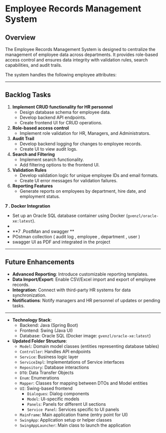 # Employee Records Management System

## Overview

The Employee Records Management System is designed to centralize the management of employee data across departments. It provides role-based access control and ensures data integrity with validation rules, search capabilities, and audit trails.

The system handles the following employee attributes:

---

## Backlog Tasks

1. **Implement CRUD functionality for HR personnel**
    - Design database schema for employee data.
    - Develop backend API endpoints.
    - Create frontend UI for CRUD operations.
2. **Role-based access control**
    - Implement role validation for HR, Managers, and Administrators.
3. **Audit Trail**
    - Develop backend logging for changes to employee records.
    - Create UI to view audit logs.
4. **Search and Filtering**
    - Implement search functionality.
    - Add filtering options to the frontend UI.
5. **Validation Rules**
    - Develop validation logic for unique employee IDs and email formats.
    - Create UI error messages for validation failures.
6. **Reporting Features**
    - Generate reports on employees by department, hire date, and employment status.

**7 . Docker Integration**

- Set up an Oracle SQL database container using Docker (`gvenzl/oracle-xe:latest`).
- 
- **7 .PostMan and swagger **
- POstman collection ( audit log , employee , department , user )
- swagger UI as PDF  and  integrated in  the project 


---

## Future Enhancements

- **Advanced Reporting**: Introduce customizable reporting templates.
- **Data Import/Export**: Enable CSV/Excel import and export of employee records.
- **Integration**: Connect with third-party HR systems for data synchronization.
- **Notifications**: Notify managers and HR personnel of updates or pending tasks.

---

- **Technology Stack**:
    - Backend: Java (Spring Boot)
    - Frontend: Swing (Java UI)
    - Database: Oracle SQL (Docker image: `gvenzl/oracle-xe:latest`)
- **Updated Folder Structure**:
    - `Model`: Domain model classes (entities representing database tables)
    - `Controller`: Handles API endpoints
    - `Service`: Business logic layer
    - `ServiceImpl`: Implementations of Service interfaces
    - `Repository`: Database interactions
    - `DTO`: Data Transfer Objects
    - `Enum`: Enumerations
    - `Mapper`: Classes for mapping between DTOs and Model entities
    - `UI`: Swing-based frontend
        - `Dialogues`: Dialog components
        - `Model`: UI-specific models
        - `Panels`: Panels for different UI sections
        - `Service Panel`: Services specific to UI panels
    - `MainFrame`: Main application frame (entry point for UI)
    - `SwingApp`: Application setup or helper classes
    - `SwingAppLauncher`: Main class to launch the application
